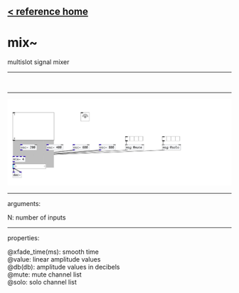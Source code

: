 [< reference home](index.html)
---

# mix~


multislot signal mixer

---

<br>


---


![example](examples/mix~-example.jpg)

---
arguments:

N: number of inputs<br>

---
properties:

@xfade_time(ms): smooth time<br>
@value: linear amplitude
            values<br>
@db(db): 
            amplitude values in decibels<br>
@mute: mute channel
            list<br>
@solo: solo channel
            list<br>


